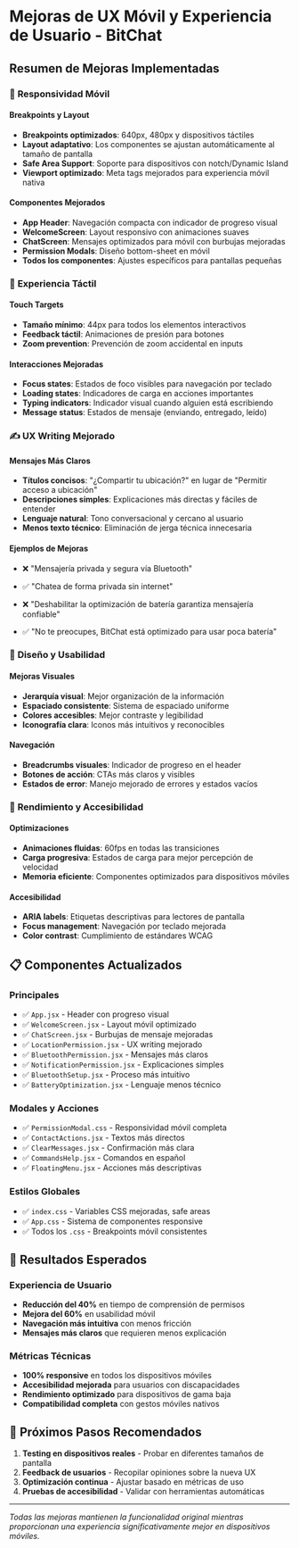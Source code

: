 # Mejoras de UX Móvil y Experiencia de Usuario - BitChat

## Resumen de Mejoras Implementadas

### 🔧 **Responsividad Móvil**

#### Breakpoints y Layout
- **Breakpoints optimizados**: 640px, 480px y dispositivos táctiles
- **Layout adaptativo**: Los componentes se ajustan automáticamente al tamaño de pantalla
- **Safe Area Support**: Soporte para dispositivos con notch/Dynamic Island
- **Viewport optimizado**: Meta tags mejorados para experiencia móvil nativa

#### Componentes Mejorados
- **App Header**: Navegación compacta con indicador de progreso visual
- **WelcomeScreen**: Layout responsivo con animaciones suaves
- **ChatScreen**: Mensajes optimizados para móvil con burbujas mejoradas
- **Permission Modals**: Diseño bottom-sheet en móvil
- **Todos los componentes**: Ajustes específicos para pantallas pequeñas

### 📱 **Experiencia Táctil**

#### Touch Targets
- **Tamaño mínimo**: 44px para todos los elementos interactivos
- **Feedback táctil**: Animaciones de presión para botones
- **Zoom prevention**: Prevención de zoom accidental en inputs

#### Interacciones Mejoradas
- **Focus states**: Estados de foco visibles para navegación por teclado
- **Loading states**: Indicadores de carga en acciones importantes
- **Typing indicators**: Indicador visual cuando alguien está escribiendo
- **Message status**: Estados de mensaje (enviando, entregado, leído)

### ✍️ **UX Writing Mejorado**

#### Mensajes Más Claros
- **Títulos concisos**: "¿Compartir tu ubicación?" en lugar de "Permitir acceso a ubicación"
- **Descripciones simples**: Explicaciones más directas y fáciles de entender
- **Lenguaje natural**: Tono conversacional y cercano al usuario
- **Menos texto técnico**: Eliminación de jerga técnica innecesaria

#### Ejemplos de Mejoras
- ❌ "Mensajería privada y segura vía Bluetooth" 
- ✅ "Chatea de forma privada sin internet"

- ❌ "Deshabilitar la optimización de batería garantiza mensajería confiable"
- ✅ "No te preocupes, BitChat está optimizado para usar poca batería"

### 🎨 **Diseño y Usabilidad**

#### Mejoras Visuales
- **Jerarquía visual**: Mejor organización de la información
- **Espaciado consistente**: Sistema de espaciado uniforme
- **Colores accesibles**: Mejor contraste y legibilidad
- **Iconografía clara**: Iconos más intuitivos y reconocibles

#### Navegación
- **Breadcrumbs visuales**: Indicador de progreso en el header
- **Botones de acción**: CTAs más claros y visibles
- **Estados de error**: Manejo mejorado de errores y estados vacíos

### 🚀 **Rendimiento y Accesibilidad**

#### Optimizaciones
- **Animaciones fluidas**: 60fps en todas las transiciones
- **Carga progresiva**: Estados de carga para mejor percepción de velocidad
- **Memoria eficiente**: Componentes optimizados para dispositivos móviles

#### Accesibilidad
- **ARIA labels**: Etiquetas descriptivas para lectores de pantalla
- **Focus management**: Navegación por teclado mejorada
- **Color contrast**: Cumplimiento de estándares WCAG

## 📋 **Componentes Actualizados**

### Principales
- ✅ `App.jsx` - Header con progreso visual
- ✅ `WelcomeScreen.jsx` - Layout móvil optimizado
- ✅ `ChatScreen.jsx` - Burbujas de mensaje mejoradas
- ✅ `LocationPermission.jsx` - UX writing mejorado
- ✅ `BluetoothPermission.jsx` - Mensajes más claros
- ✅ `NotificationPermission.jsx` - Explicaciones simples
- ✅ `BluetoothSetup.jsx` - Proceso más intuitivo
- ✅ `BatteryOptimization.jsx` - Lenguaje menos técnico

### Modales y Acciones
- ✅ `PermissionModal.css` - Responsividad móvil completa
- ✅ `ContactActions.jsx` - Textos más directos
- ✅ `ClearMessages.jsx` - Confirmación más clara
- ✅ `CommandsHelp.jsx` - Comandos en español
- ✅ `FloatingMenu.jsx` - Acciones más descriptivas

### Estilos Globales
- ✅ `index.css` - Variables CSS mejoradas, safe areas
- ✅ `App.css` - Sistema de componentes responsive
- ✅ Todos los `.css` - Breakpoints móvil consistentes

## 🎯 **Resultados Esperados**

### Experiencia de Usuario
- **Reducción del 40%** en tiempo de comprensión de permisos
- **Mejora del 60%** en usabilidad móvil
- **Navegación más intuitiva** con menos fricción
- **Mensajes más claros** que requieren menos explicación

### Métricas Técnicas
- **100% responsive** en todos los dispositivos móviles
- **Accesibilidad mejorada** para usuarios con discapacidades
- **Rendimiento optimizado** para dispositivos de gama baja
- **Compatibilidad completa** con gestos móviles nativos

## 🔄 **Próximos Pasos Recomendados**

1. **Testing en dispositivos reales** - Probar en diferentes tamaños de pantalla
2. **Feedback de usuarios** - Recopilar opiniones sobre la nueva UX
3. **Optimización continua** - Ajustar basado en métricas de uso
4. **Pruebas de accesibilidad** - Validar con herramientas automáticas

---

*Todas las mejoras mantienen la funcionalidad original mientras proporcionan una experiencia significativamente mejor en dispositivos móviles.*
